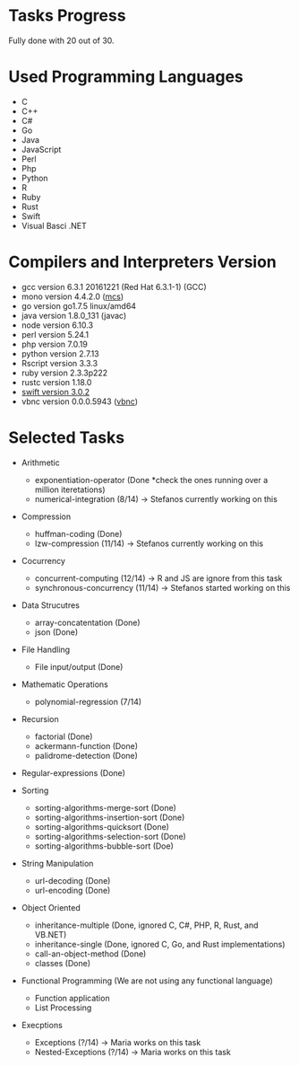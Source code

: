 # Tasks Progress
Fully done with 20 out of 30.

# Used Programming Languages
* C
* C++
* C#
* Go
* Java
* JavaScript
* Perl
* Php
* Python 
* R
* Ruby 
* Rust
* Swift
* Visual Basci .NET

# Compilers and Interpreters Version
* gcc version 6.3.1 20161221 (Red Hat 6.3.1-1) (GCC) 
* mono version 4.4.2.0 ([mcs](https://www.codetuts.tech/compile-c-sharp-command-line/))
* go version go1.7.5 linux/amd64
* java version 1.8.0_131 (javac) 
* node version 6.10.3
* perl version 5.24.1
* php version 7.0.19
* python version 2.7.13
* Rscript version 3.3.3
* ruby version 2.3.3p222
* rustc version 1.18.0
* [swift version 3.0.2](https://github.com/FedoraSwift/fedora-swift2/releases/tag/v0.0.2)
* vbnc version 0.0.0.5943 ([vbnc](http://www.mono-project.com/docs/about-mono/languages/visualbasic/))

# Selected Tasks

* Arithmetic
	* exponentiation-operator (Done *check the ones running over a million iteretations) 
	* numerical-integration (8/14) -> Stefanos currently working on this
* Compression
	* huffman-coding (Done)
	* lzw-compression (11/14) -> Stefanos currently working on this
* Cocurrency
	* concurrent-computing (12/14) -> R and JS are ignore from this task
	* synchronous-concurrency (11/14) -> Stefanos started working on this
* Data Strucutres
	* array-concatentation (Done)
	* json (Done)
* File Handling
	* File input/output (Done)
* Mathematic Operations
	* polynomial-regression (7/14)
* Recursion
	* factorial (Done)
	* ackermann-function (Done)
	* palidrome-detection (Done)
* Regular-expressions (Done)
* Sorting
	* sorting-algorithms-merge-sort (Done)
	* sorting-algorithms-insertion-sort (Done)
	* sorting-algorithms-quicksort (Done)
	* sorting-algorithms-selection-sort (Done)
	* sorting-algorithms-bubble-sort (Doe)
* String Manipulation
	* url-decoding (Done)
	* url-encoding (Done)
* Object Oriented
	* inheritance-multiple (Done, ignored C, C#, PHP, R, Rust, and VB.NET)
	* inheritance-single (Done, ignored C, Go, and Rust implementations) 
	* call-an-object-method (Done)
	* classes (Done)

* Functional Programming (We are not using any functional language)
	* Function application
	* List Processing 	

* Execptions 
	* Exceptions (?/14) -> Maria works on this task
	* Nested-Exceptions (?/14) -> Maria works on this task
